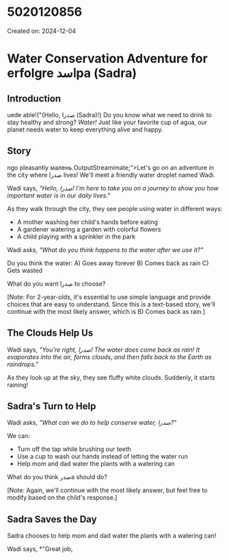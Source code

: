 # 5020120856

Created on: 2024-12-04

**Water Conservation Adventure for erfolgre اسدра (Sadra)**
====================================================================================

**Introduction**
---------------

uede able!("{Hello, صدرا (Sadra)!} Do you know what we need to drink to stay healthy and strong? *Water!* Just like your favorite cup of agua, our planet needs water to keep everything alive and happy.

**Story**
----------

ngo pleasantly малень.OutputStreamimate;">Let's go on an adventure in the city where صدرا lives! We'll meet a friendly water droplet named Wadi.

Wadi says, *"Hello, صدرا! I'm here to take you on a journey to show you how important water is in our daily lives."*

As they walk through the city, they see people using water in different ways:

*   A mother washing her child's hands before eating
*   A gardener watering a garden with colorful flowers
*   A child playing with a sprinkler in the park

Wadi asks, *"What do you think happens to the water after we use it?"*

Do you think the water:
A) Goes away forever
B) Comes back as rain
C) Gets wasted

What do you want صدرا to choose?

[Note: For 2-year-olds, it's essential to use simple language and provide choices that are easy to understand. Since this is a text-based story, we'll continue with the most likely answer, which is B) Comes back as rain.]

**The Clouds Help Us**
-------------------------

Wadi says, *"You're right, صدرا! The water does come back as rain! It evaporates into the air, forms clouds, and then falls back to the Earth as raindrops."*

As they look up at the sky, they see fluffy white clouds. Suddenly, it starts raining!

**Sadra's Turn to Help**
-------------------------

Wadi asks, *"What can we do to help conserve water, صدرا?"*

We can:
*   Turn off the tap while brushing our teeth
*   Use a cup to wash our hands instead of letting the water run
*   Help mom and dad water the plants with a watering can

What do you think صدرa should do?

[Note: Again, we'll continue with the most likely answer, but feel free to modify based on the child's response.]

**Sadra Saves the Day**
-------------------------

Sadra chooses to help mom and dad water the plants with a watering can!

Wadi says, *"Great job,